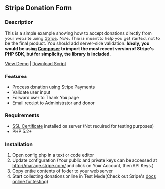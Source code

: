 ## Stripe Donation Form

### Description

This is a simple example showing how to accept donations directly from your website using [Stripe](http://stripe.com). Note: This is meant to help you get started, not to be the final product. You should add server-side validation. **Idealy, you would be using [Composer](https://getcomposer.org/) to import the most recent version of Stripe's PHP SDK, but for simplicity, the library is included.**

[View Demo](https://stripedonationtest.phpfogapp.com/) | [Download Script](https://github.com/tommymarshall/Stripe-Donation-Form/zipball/master)

### Features

- Process donation using Stripe Payments
- Validate user input
- Forward user to Thank You page
- Email receipt to Administrator and donor

### Requirements

- [SSL Certificate](http://webdesign.about.com/od/ecommerce/a/aa070407.htm) installed on server (Not required for testing purposes)
- PHP 5.2+

### Installation

1. Open config.php in a text or code editor
2. Update configuration (Your public and private keys can be accessed at http://manage.stripe.com/ and click on Your Account, then API Keys.)
3. Copy entire contents of folder to your web server
4. Start collecting donations online in Test Mode(Check out Stripe's [docs online for testing](https://stripe.com/docs/testing))
